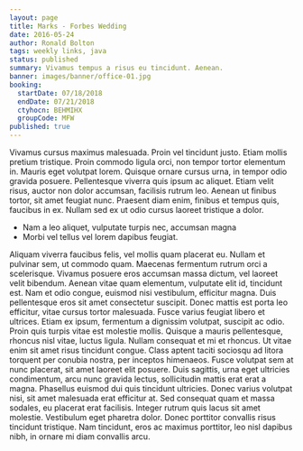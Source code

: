 ```yaml
---
layout: page
title: Marks - Forbes Wedding
date: 2016-05-24
author: Ronald Bolton
tags: weekly links, java
status: published
summary: Vivamus tempus a risus eu tincidunt. Aenean.
banner: images/banner/office-01.jpg
booking:
  startDate: 07/18/2018
  endDate: 07/21/2018
  ctyhocn: BEHMIHX
  groupCode: MFW
published: true
---
```

Vivamus cursus maximus malesuada. Proin vel tincidunt justo. Etiam mollis pretium tristique. Proin commodo ligula orci, non tempor tortor elementum in. Mauris eget volutpat lorem. Quisque ornare cursus urna, in tempor odio gravida posuere. Pellentesque viverra quis ipsum ac aliquet. Etiam velit risus, auctor non dolor accumsan, facilisis rutrum leo. Aenean ut finibus tortor, sit amet feugiat nunc. Praesent diam enim, finibus et tempus quis, faucibus in ex. Nullam sed ex ut odio cursus laoreet tristique a dolor.

* Nam a leo aliquet, vulputate turpis nec, accumsan magna
* Morbi vel tellus vel lorem dapibus feugiat.

Aliquam viverra faucibus felis, vel mollis quam placerat eu. Nullam et pulvinar sem, ut commodo quam. Maecenas fermentum rutrum orci a scelerisque. Vivamus posuere eros accumsan massa dictum, vel laoreet velit bibendum. Aenean vitae quam elementum, vulputate elit id, tincidunt est. Nam et odio congue, euismod nisi vestibulum, efficitur magna. Duis pellentesque eros sit amet consectetur suscipit. Donec mattis est porta leo efficitur, vitae cursus tortor malesuada. Fusce varius feugiat libero et ultrices. Etiam ex ipsum, fermentum a dignissim volutpat, suscipit ac odio. Proin quis turpis vitae est molestie mollis. Quisque a mauris pellentesque, rhoncus nisl vitae, luctus ligula. Nullam consequat et mi et rhoncus. Ut vitae enim sit amet risus tincidunt congue. Class aptent taciti sociosqu ad litora torquent per conubia nostra, per inceptos himenaeos. Fusce volutpat sem at nunc placerat, sit amet laoreet elit posuere.
Duis sagittis, urna eget ultricies condimentum, arcu nunc gravida lectus, sollicitudin mattis erat erat a magna. Phasellus euismod dui quis tincidunt ultricies. Donec varius volutpat nisi, sit amet malesuada erat efficitur at. Sed consequat quam et massa sodales, eu placerat erat facilisis. Integer rutrum quis lacus sit amet molestie. Vestibulum eget pharetra dolor. Donec porttitor convallis risus tincidunt tristique. Nam tincidunt, eros ac maximus porttitor, leo nisl dapibus nibh, in ornare mi diam convallis arcu.
